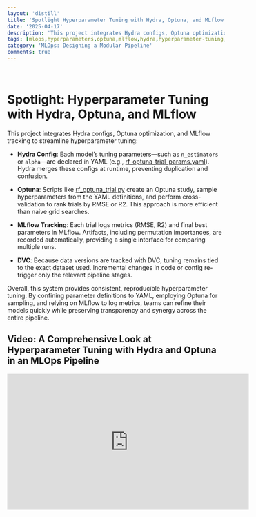 ```yaml
---
layout: 'distill'
title: 'Spotlight Hyperparameter Tuning with Hydra, Optuna, and MLflow'
date: '2025-04-17'
description: 'This project integrates Hydra configs, Optuna optimization, and MLflow tracking to streamline hyperparameter tuning.'
tags: [mlops,hyperparameters,optuna,mlflow,hydra,hyperparameter-tuning,sklearn]
category: 'MLOps: Designing a Modular Pipeline'
comments: true
---
```


<br>

# Spotlight: Hyperparameter Tuning with Hydra, Optuna, and MLflow

This project integrates Hydra configs, Optuna optimization, and MLflow tracking to streamline hyperparameter tuning:

- **Hydra Config**: Each model’s tuning parameters—such as `n_estimators` or `alpha`—are declared in YAML (e.g., [rf_optuna_trial_params.yaml](../model_params/rf_optuna_trial_params.yaml)). Hydra merges these configs at runtime, preventing duplication and confusion.

- **Optuna**: Scripts like [rf_optuna_trial.py](../../../dependencies/modeling/rf_optuna_trial.py) create an Optuna study, sample hyperparameters from the YAML definitions, and perform cross-validation to rank trials by RMSE or R2. This approach is more efficient than naive grid searches.

- **MLflow Tracking**: Each trial logs metrics (RMSE, R2) and final best parameters in MLflow. Artifacts, including permutation importances, are recorded automatically, providing a single interface for comparing multiple runs.

- **DVC**: Because data versions are tracked with DVC, tuning remains tied to the exact dataset used. Incremental changes in code or config re-trigger only the relevant pipeline stages.

Overall, this system provides consistent, reproducible hyperparameter tuning. By confining parameter definitions to YAML, employing Optuna for sampling, and relying on MLflow to log metrics, teams can refine their models quickly while preserving transparency and synergy across the entire pipeline.



## Video: A Comprehensive Look at Hyperparameter Tuning with Hydra and Optuna in an MLOps Pipeline

<iframe width="560" height="315" src="https://www.youtube.com/embed/enACoOgCxBs" title="YouTube video player" frameborder="0" allow="accelerometer; autoplay; clipboard-write; encrypted-media; gyroscope; picture-in-picture; web-share" referrerpolicy="strict-origin-when-cross-origin" allowfullscreen></iframe>


